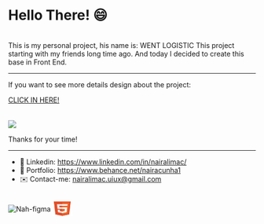 # Hello There! 😄

<br>
This is my personal project, his name is:  WENT LOGISTIC
This project starting with my friends long time ago. And today I decided to create this base in Front End.

------------------------------------------------------------------------------------------------------------------------

If you want to see more details design about the project:
<p><a href=https://www.behance.net/gallery/138421415/Went-Logist>CLICK IN HERE!</a></p>


<div style="display: inline_block"><br>
  <img align="center" alt"Went-Home" width="700px" src=" https://github.com/nairalimac/Home-Went/issues/1#issue-1487702503">
 </div>
 


Thanks for your time!

------------------------------------------------------------------------------------------------------------------------

- 💼 Linkedin: https://www.linkedin.com/in/nairalimac/
- 🎨 Portfolio: https://www.behance.net/nairacunha1
- ✉️ Contact-me: nairalimac.uiux@gmail.com


<div style="display: inline_block"><br>
  
  <img align="center" alt="Nah-figma" height="30" width="40" src="https://cdn.jsdelivr.net/gh/devicons/devicon/icons/figma/figma-original.svg">
  <img align="center" alt="Nah-HTML" height="30" width="40" src="https://raw.githubusercontent.com/devicons/devicon/master/icons/html5/html5-original.svg">
  
 </div>
